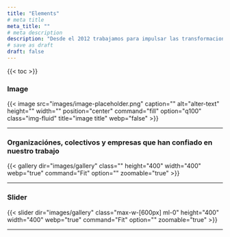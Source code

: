 ```yaml
---
title: "Elements"
# meta title
meta_title: ""
# meta description
description: "Desde el 2012 trabajamos para impulsar las transformaciones que buscas, encontrar respuestas a las preguntas que se plantean y conocer realidades de interés para nuestros proyectos y clientes. Utilizamos diversas y novedosas herramientas para la recolección, el procesamiento y el análisis de datos."
# save as draft
draft: false
---
```


{{< toc >}}

### Image

{{< image src="images/image-placeholder.png" caption="" alt="alter-text" height="" width="" position="center" command="fill" option="q100" class="img-fluid" title="image title"  webp="false" >}}

<hr>

### Organizaciónes, colectivos y empresas que han confiado en nuestro trabajo

{{< gallery dir="images/gallery" class="" height="400" width="400" webp="true" command="Fit" option="" zoomable="true" >}}

<hr>

### Slider

{{< slider dir="images/gallery" class="max-w-[600px] ml-0" height="400" width="400" webp="true" command="Fit" option="" zoomable="true" >}}

<hr>
